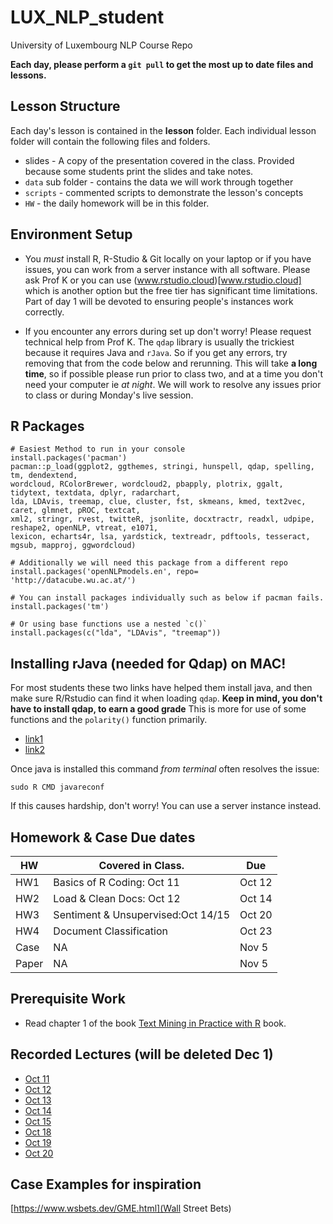 # LUX_NLP_student
University of Luxembourg  NLP Course Repo

**Each day, please perform a `git pull` to get the most up to date files and lessons.**

## Lesson Structure
Each day's lesson is contained in the **lesson** folder.  Each individual lesson folder will contain the following files and folders.
 
* slides - A copy of the presentation covered in the class.  Provided because some students print the slides and take notes.
* `data` sub folder - contains the data we will work through together
* `scripts` - commented scripts to demonstrate the lesson's concepts
* `HW` - the daily homework will be in this folder.

## Environment Setup

* You *must* install R, R-Studio & Git locally on your laptop or if you have issues, you can work from a server instance with all software.  Please ask Prof K or you can use  (www.rstudio.cloud)[www.rstudio.cloud] which is another option but the free tier has significant time limitations. Part of day 1 will be devoted to ensuring people's instances work correctly.

- If you encounter any errors during set up don't worry!  Please request technical help from Prof K.  The `qdap` library is usually the trickiest because it requires Java and `rJava`.  So if you get any errors, try removing that from the code below and rerunning.  This will take **a long time**, so if possible please run prior to class two, and at a time you don't need your computer ie *at night*.  We will work to resolve any issues prior to class or during Monday's live session.

## R Packages

```
# Easiest Method to run in your console
install.packages('pacman')
pacman::p_load(ggplot2, ggthemes, stringi, hunspell, qdap, spelling, tm, dendextend,
wordcloud, RColorBrewer, wordcloud2, pbapply, plotrix, ggalt, tidytext, textdata, dplyr, radarchart, 
lda, LDAvis, treemap, clue, cluster, fst, skmeans, kmed, text2vec, caret, glmnet, pROC, textcat, 
xml2, stringr, rvest, twitteR, jsonlite, docxtractr, readxl, udpipe, reshape2, openNLP, vtreat, e1071,
lexicon, echarts4r, lsa, yardstick, textreadr, pdftools, tesseract, mgsub, mapproj, ggwordcloud)

# Additionally we will need this package from a different repo
install.packages('openNLPmodels.en', repo= 'http://datacube.wu.ac.at/')

# You can install packages individually such as below if pacman fails.
install.packages('tm')

# Or using base functions use a nested `c()`
install.packages(c("lda", "LDAvis", "treemap"))

```

## Installing rJava (needed for Qdap) on MAC!
For most students these two links have helped them install java, and then make sure R/Rstudio can find it when loading `qdap`.  **Keep in mind, you don't have to install qdap, to earn a good grade** This is more for use of some functions and the `polarity()` function primarily.

* [link1](https://zhiyzuo.github.io/installation-rJava/)
* [link2](https://stackoverflow.com/questions/63830621/installing-rjava-on-macos-catalina-10-15-6)

Once java is installed this command *from terminal* often resolves the issue:
```
sudo R CMD javareconf
```

If this causes hardship, don't worry!  You can use a server instance instead.


## Homework & Case Due dates

|HW |Covered in Class.          |Due    |
|-----|---------------------------|-------|
|HW1  |Basics of R Coding: Oct 11 |Oct 12 |
|HW2  |Load & Clean Docs: Oct 12  |Oct 14 |
|HW3  |Sentiment  & Unsupervised:Oct 14/15  |Oct 20 |
|HW4  |Document Classification    |Oct 23 |
|Case |NA                         |Nov 5  |
|Paper|NA                         |Nov 5  |

## Prerequisite Work
*  Read chapter 1 of the book [Text Mining in Practice with R](https://www.amazon.com/Text-Mining-Practice-Ted-Kwartler/dp/1119282012) book.

## Recorded Lectures (will be deleted Dec 1)
* [Oct 11](https://harvard.zoom.us/rec/share/KF0ygFcaaijV5_IYHB45y29-ILbcHFZJa7ZiWt8cPYXTA_xv8E9aUPmXyU6rVylQ.RLeK0Qo-d-X0UrCm)
* [Oct 12](https://harvard.zoom.us/rec/share/fyisI__Y6S25EdG07br9KR-S2lS_-XYDdQlaYoChgdhlCX_co8h_S5S9KZfTRmOr.8k64uWjfg6SaDDKX)
* [Oct 13](https://harvard.zoom.us/rec/share/qvb2dJA6ggOJkqeW5atdEceY5YU51pCXGGYHPjdmlbpe_GZDMKU6dMvd6sWVDaJT.Sm6hnyd2vx3PQuVC)
* [Oct 14](https://harvard.zoom.us/rec/share/VUpmEOlKQMHRczx7iHSgAf1XI9YYKFx3cbXoGoIXeIOUJQhVDqI2aE1f7kM3kaUi.f06uZRU0CKlMqg3v)
* [Oct 15](https://harvard.zoom.us/rec/share/7tu-8Gr9ZyT0R_6HJ2bAgCq8uuXNcbt0a2TssKEa21wPr_dKqTyrQLcHLg6tv1ke.2g-wfrkJZRbTsSkT)
* [Oct 18](https://harvard.zoom.us/rec/share/Y9lyYXtHwmwe7z0hyrR51IlrPWGagtUUPxKFxWMX-qVBBgg6DwH4YnVzAOQKHBbk.DWryUUOXkSaSrPyT)
* [Oct 19](https://harvard.zoom.us/rec/share/4eVw7WHra710i80LIKH_HBzx00_ytdaSa_pvYJ2InDQTjNDyi0LUIvlLNxAk46qx.EJC_dHAyeGfb6DwZ)
* [Oct 20](https://harvard.zoom.us/rec/share/f2E4FkMnjyyAkpke_1S_UgMSM2_kSHOSUWOlDS17ukST46E3fOgcn8VZpkotO24V.mM8iua1Gk-bMO6Ed)


## Case Examples for inspiration
[https://www.wsbets.dev/GME.html](Wall Street Bets)
